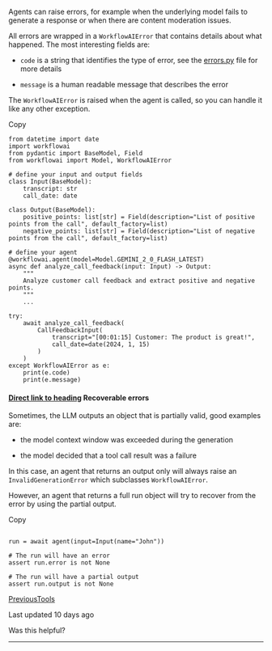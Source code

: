 Agents can raise errors, for example when the underlying model fails to generate a response or when there are content moderation issues.

All errors are wrapped in a `WorkflowAIError` that contains details about what happened. The most interesting fields are:

- `code` is a string that identifies the type of error, see the [errors.py](https://github.com/WorkflowAI/workflowai-py/blob/main/workflowai/core/domain/errors.py) file for more details

- `message` is a human readable message that describes the error


The `WorkflowAIError` is raised when the agent is called, so you can handle it like any other exception.

Copy

```inline-grid min-w-full grid-cols-[auto_1fr] p-2 [count-reset:line]
from datetime import date
import workflowai
from pydantic import BaseModel, Field
from workflowai import Model, WorkflowAIError

# define your input and output fields
class Input(BaseModel):
    transcript: str
    call_date: date

class Output(BaseModel):
    positive_points: list[str] = Field(description="List of positive points from the call", default_factory=list)
    negative_points: list[str] = Field(description="List of negative points from the call", default_factory=list)

# define your agent
@workflowai.agent(model=Model.GEMINI_2_0_FLASH_LATEST)
async def analyze_call_feedback(input: Input) -> Output:
    """
    Analyze customer call feedback and extract positive and negative points.
    """
    ...

try:
    await analyze_call_feedback(
        CallFeedbackInput(
            transcript="[00:01:15] Customer: The product is great!",
            call_date=date(2024, 1, 15)
        )
    )
except WorkflowAIError as e:
    print(e.code)
    print(e.message)
```

#### [Direct link to heading](https://docs.workflowai.com/python-sdk/errors\#recoverable-errors)    Recoverable errors

Sometimes, the LLM outputs an object that is partially valid, good examples are:

- the model context window was exceeded during the generation

- the model decided that a tool call result was a failure


In this case, an agent that returns an output only will always raise an `InvalidGenerationError` which subclasses `WorkflowAIError`.

However, an agent that returns a full run object will try to recover from the error by using the partial output.

Copy

```inline-grid min-w-full grid-cols-[auto_1fr] p-2 [count-reset:line]

run = await agent(input=Input(name="John"))

# The run will have an error
assert run.error is not None

# The run will have a partial output
assert run.output is not None
```

[PreviousTools](https://docs.workflowai.com/python-sdk/tools)

Last updated 10 days ago

Was this helpful?

* * *